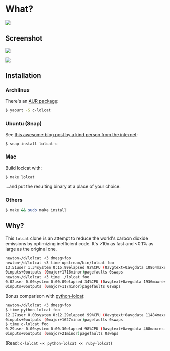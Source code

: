 # What?

![](https://raw.githubusercontent.com/jaseg/lolcat/master/LOLCat-Rainbow.jpg)

## Screenshot

![](https://raw.githubusercontent.com/jaseg/lolcat/master/screenshot.png)

![](./sl.gif)

## Installation

### Archlinux

There's an [AUR package](https://aur.archlinux.org/packages/c-lolcat):

```bash
$ yaourt -S c-lolcat
```

### Ubuntu (Snap)

See [this awesome blog post by a kind person from the internet](https://blog.simos.info/how-to-make-a-snap-package-for-lolcat-with-snapcraft-on-ubuntu/):

```bash
$ snap install lolcat-c
```

### Mac

Build loclcat with:
```
$ make lolcat
```
...and put the resulting binary at a place of your choice.

### Others

```bash
$ make && sudo make install
```

## Why?

This `lolcat` clone is an attempt to reduce the world's carbon dioxide emissions by optimizing inefficient code. It's >10x as fast and <0.1% as large as the original one.

```bash
newton~/d/lolcat <3 dmesg>foo
newton~/d/lolcat <3 time upstream/bin/lolcat foo
13.51user 1.34system 0:15.99elapsed 92%CPU (0avgtext+0avgdata 10864maxresident)k
0inputs+0outputs (0major+1716minor)pagefaults 0swaps
newton~/d/lolcat <3 time ./lolcat foo
0.02user 0.00system 0:00.09elapsed 34%CPU (0avgtext+0avgdata 1936maxresident)k
0inputs+0outputs (0major+117minor)pagefaults 0swaps
```

Bonus comparison with [python-lolcat](https://github.com/tehmaze/lolcat/):
```bash
newton~/d/lolcat <3 dmesg>foo
$ time python-lolcat foo
12.27user 0.00system 0:12.29elapsed 99%CPU (0avgtext+0avgdata 11484maxresident)k
0inputs+0outputs (0major+1627minor)pagefaults 0swaps
$ time c-lolcat foo
0.29user 0.00system 0:00.30elapsed 98%CPU (0avgtext+0avgdata 468maxresident)k
0inputs+0outputs (0major+21minor)pagefaults 0swaps
```

(Read: ```c-lolcat << python-lolcat << ruby-lolcat```)

